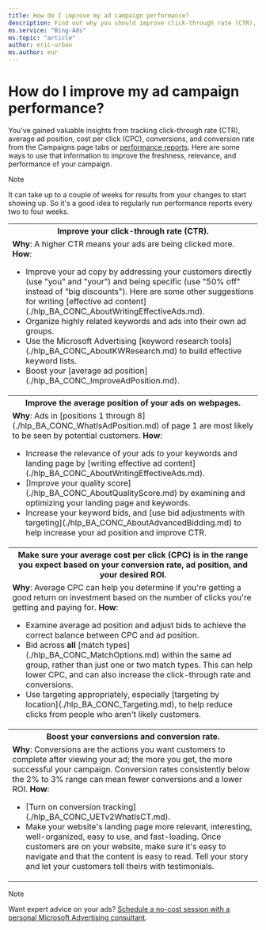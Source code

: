 ```yaml
---
title: How do I improve my ad campaign performance?
description: Find out why you should improve click-through rate (CTR), ad position, average cost per click (CPC), and conversion rate and how to do it.
ms.service: "Bing-Ads"
ms.topic: "article"
author: eric-urban
ms.author: eur
---
```


# How do I improve my ad campaign performance?

You've gained valuable insights from tracking click-through rate (CTR), average ad position, cost per click (CPC), conversions, and conversion rate from the Campaigns page tabs or [performance reports](./hlp_BA_PROC_CreateReport.md). Here are some ways to use that information to improve the freshness, relevance, and performance of your campaign.

> [!NOTE]
> It can take up to a couple of weeks for results from your changes to start showing up. So it's a good idea to regularly run performance reports every two to four weeks.

<table>
  <tr>
    <th scope="col">Improve your click-through rate (CTR).</th>
  </tr>
  <tr>
    <td>
      <para><strong>Why</strong>: A higher CTR means your ads are being clicked more.</para>
      <para><strong>How</strong>: 
        <ul marker_style="disc" type="UNORDERED"><li>Improve your ad copy by addressing your customers directly (use "you" and "your") and being specific (use "50% off" instead of "big discounts"). Here are some other suggestions for writing [effective ad content](./hlp_BA_CONC_AboutWritingEffectiveAds.md).
		</li><li>Organize highly related keywords and ads into their own ad groups.
			</li><li>Use the Microsoft Advertising&nbsp;[keyword research tools](./hlp_BA_CONC_AboutKWResearch.md) to build effective keyword lists.
			</li><li>Boost your [average ad position](./hlp_BA_CONC_ImproveAdPosition.md).
			</li></ul></para>
    </td>
  </tr>
  <tr>
    <th scope="col">Improve the average position of your ads on webpages.</th>
  </tr>
  <tr>
    <td>
      <para><strong>Why</strong>: Ads in [positions 1 through 8](./hlp_BA_CONC_WhatIsAdPosition.md) of page 1 are most likely to be seen by potential customers. </para>
      <para><strong>How</strong>: 
        <ul marker_style="disc" type="UNORDERED"><li>Increase the relevance of your ads to your keywords and landing page by [writing effective ad content](./hlp_BA_CONC_AboutWritingEffectiveAds.md).
		</li><li>[Improve your quality score](./hlp_BA_CONC_AboutQualityScore.md) by examining and optimizing your landing page and keywords.
		</li><li>Increase your keyword bids, and [use bid adjustments with targeting](./hlp_BA_CONC_AboutAdvancedBidding.md) to help increase your ad position and improve CTR.
			</li></ul></para>
    </td>
  </tr>
  <tr>
    <th scope="col">Make sure your average cost per click (CPC) is in the range you expect based on your conversion rate, ad position, and your desired ROI.</th>
  </tr>
  <tr>
    <td>
      <para><strong>Why</strong>: Average CPC can help you determine if you're getting a good return on investment based on the number of clicks you're getting and paying for.</para>
      <para><strong>How</strong>: 
        <ul marker_style="disc" type="UNORDERED"><li>Examine average ad position and adjust bids to achieve the correct balance between CPC and ad position. </li><li>Bid across <strong>all</strong>&nbsp;[match types](./hlp_BA_CONC_MatchOptions.md) within the same ad group, rather than just one or two match types. This can help lower CPC, and can also increase the click-through rate and conversions.</li><li>Use targeting appropriately, especially [targeting by location](./hlp_BA_CONC_Targeting.md), to help reduce clicks from people who aren't likely customers.</li></ul></para>
    </td>
  </tr>
  <tr>
    <th scope="col">Boost your conversions and conversion rate.</th>
  </tr>
  <tr>
    <td>
      <para><strong>Why</strong>: Conversions are the actions you want customers to complete after viewing your ad; the more you get, the more successful your campaign. Conversion rates consistently below the 2% to 3% range can mean fewer conversions and a lower ROI.</para>
      <para><strong>How</strong>: 
        <ul marker_style="disc" type="UNORDERED"><li>[Turn on conversion tracking](./hlp_BA_CONC_UETv2WhatIsCT.md).</li><li>Make your website's landing page more relevant, interesting, well-organized, easy to use, and fast-loading. Once customers are on your website, make sure it's easy to navigate and that the content is easy to read. Tell your story and let your customers tell theirs with testimonials. 
		</li></ul></para>
    </td>
  </tr>
</table>

> [!NOTE]
> Want expert advice on your ads? [Schedule a no-cost session with a personal Microsoft Advertising consultant](https://go.microsoft.com/fwlink?LinkId=837456).


